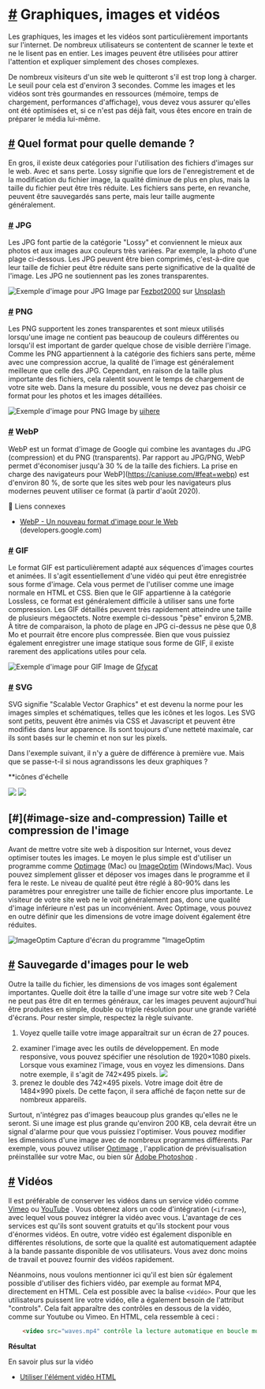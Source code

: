 [#](#graphiques-images-vidéos) Graphiques, images et vidéos
======================================================

Les graphiques, les images et les vidéos sont particulièrement importants sur l'internet. De nombreux utilisateurs se contentent de scanner le texte et ne le lisent pas en entier. Les images peuvent être utilisées pour attirer l'attention et expliquer simplement des choses complexes.

De nombreux visiteurs d'un site web le quitteront s'il est trop long à charger. Le seuil pour cela est d'environ 3 secondes. Comme les images et les vidéos sont très gourmandes en ressources (mémoire, temps de chargement, performances d'affichage), vous devez vous assurer qu'elles ont été optimisées et, si ce n'est pas déjà fait, vous êtes encore en train de préparer le média lui-même.

[#](#quel-format-pour-quelle-demande) Quel format pour quelle demande ?
--------------------------------------------------------------------------------------------

En gros, il existe deux catégories pour l'utilisation des fichiers d'images sur le web. Avec et sans perte. Lossy signifie que lors de l'enregistrement et de la modification du fichier image, la qualité diminue de plus en plus, mais la taille du fichier peut être très réduite. Les fichiers sans perte, en revanche, peuvent être sauvegardés sans perte, mais leur taille augmente généralement.

### [#](#jpg) JPG

Les JPG font partie de la catégorie "Lossy" et conviennent le mieux aux photos et aux images aux couleurs très variées. Par exemple, la photo d'une plage ci-dessous. Les JPG peuvent être bien comprimés, c'est-à-dire que leur taille de fichier peut être réduite sans perte significative de la qualité de l'image. Les JPG ne soutiennent pas les zones transparentes.

![Exemple d'image pour JPG](https://github.com/inetis-ch/viscom-cie1/raw/main/asset/img/beach.4840d506.jpg) Image par [Fezbot2000](https://unsplash.com/photos/5brvJbR1Pn8) sur [Unsplash](https://unsplash.com/photos/5brvJbR1Pn8)

### [#](#png) PNG

Les PNG supportent les zones transparentes et sont mieux utilisés lorsqu'une image ne contient pas beaucoup de couleurs différentes ou lorsqu'il est important de garder quelque chose de visible derrière l'image. Comme les PNG appartiennent à la catégorie des fichiers sans perte, même avec une compression accrue, la qualité de l'image est généralement meilleure que celle des JPG. Cependant, en raison de la taille plus importante des fichiers, cela ralentit souvent le temps de chargement de votre site web. Dans la mesure du possible, vous ne devez pas choisir ce format pour les photos et les images détaillées.
 
![Exemple d'image pour PNG](https://github.com/inetis-ch/viscom-cie1/raw/main/asset/img/beach_transparent.4c5bdf94.png)
Image by [uihere](https://www.uihere.com/free-cliparts/sea-wind-wave-clip-art-sea-and-wave-transparent-png-clip-art-image-1004346)


### [#](#webp) WebP

WebP est un format d'image de Google qui combine les avantages du JPG (compression) et du PNG (transparents). Par rapport au JPG/PNG, WebP permet d'économiser jusqu'à 30 % de la taille des fichiers. La prise en charge des navigateurs pour WebP](https://caniuse.com/#feat=webp) est d'environ 80 %, de sorte que les sites web pour les navigateurs plus modernes peuvent utiliser ce format (à partir d'août 2020).

:link: Liens connexes

* [WebP - Un nouveau format d'image pour le Web](https://developers.google.com/speed/webp) (developers.google.com)

### [#](#gif) GIF

Le format GIF est particulièrement adapté aux séquences d'images courtes et animées. Il s'agit essentiellement d'une vidéo qui peut être enregistrée sous forme d'image. Cela vous permet de l'utiliser comme une image normale en HTML et CSS. Bien que le GIF appartienne à la catégorie Lossless, ce format est généralement difficile à utiliser sans une forte compression. Les GIF détaillés peuvent très rapidement atteindre une taille de plusieurs mégaoctets. Notre exemple ci-dessous "pèse" environ 5,2MB. À titre de comparaison, la photo de plage en JPG ci-dessus ne pèse que 0,8 Mo et pourrait être encore plus compressée. Bien que vous puissiez également enregistrer une image statique sous forme de GIF, il existe rarement des applications utiles pour cela.

![Exemple d'image pour GIF](https://github.com/inetis-ch/viscom-cie1/raw/main/asset/img/beach_animated.a5a5c07d.gif) 
Image de [Gfycat](https://gfycat.com/blandseparateamericanpainthorse)

### [#](#svg) SVG

SVG signifie "Scalable Vector Graphics" et est devenu la norme pour les images simples et schématiques, telles que les icônes et les logos. Les SVG sont petits, peuvent être animés via CSS et Javascript et peuvent être modifiés dans leur apparence. Ils sont toujours d'une netteté maximale, car ils sont basés sur le chemin et non sur les pixels.

Dans l'exemple suivant, il n'y a guère de différence à première vue. Mais que se passe-t-il si nous agrandissons les deux graphiques ?


 **icônes d'échelle

![](https://github.com/inetis-ch/viscom-cie1/raw/main/asset/img/paella.88d9f40f.png) ![](https://github.com/inetis-ch/viscom-cie1/raw/main/asset/img/paella.214f7faf.svg)

  

[#](#image-size and-compression) Taille et compression de l'image
-----------------------------------------------------------------

Avant de mettre votre site web à disposition sur Internet, vous devez optimiser toutes les images. Le moyen le plus simple est d'utiliser un programme comme [Optimage](https://optimage.app/) (Mac) ou [ImageOptim](https://imageoptim.com) (Windows/Mac). Vous pouvez simplement glisser et déposer vos images dans le programme et il fera le reste. Le niveau de qualité peut être réglé à 80-90% dans les paramètres pour enregistrer une taille de fichier encore plus importante. Le visiteur de votre site web ne le voit généralement pas, donc une qualité d'image inférieure n'est pas un inconvénient. Avec Optimage, vous pouvez en outre définir que les dimensions de votre image doivent également être réduites.

![ImageOptim](https://github.com/inetis-ch/viscom-cie1/raw/main/asset/img/imageoptim.7c673724.png) Capture d'écran du programme "ImageOptim

[#](#save-images-for-the-web) Sauvegarde d'images pour le web
---------------------------------------------------------------

Outre la taille du fichier, les dimensions de vos images sont également importantes. Quelle doit être la taille d'une image sur votre site web ? Cela ne peut pas être dit en termes généraux, car les images peuvent aujourd'hui être produites en simple, double ou triple résolution pour une grande variété d'écrans. Pour rester simple, respectez la règle suivante.

1) Voyez quelle taille votre image apparaîtrait sur un écran de 27 pouces.
2. examiner l'image avec les outils de développement. En mode responsive, vous pouvez spécifier une résolution de 1920×1080 pixels. Lorsque vous examinez l'image, vous en voyez les dimensions. Dans notre exemple, il s'agit de 742×495 pixels. ![](https://github.com/inetis-ch/viscom-cie1/raw/main/asset/img/findimagesize.cf32f385.png)
3. prenez le double des 742×495 pixels. Votre image doit être de 1484×990 pixels. De cette façon, il sera affiché de façon nette sur de nombreux appareils.

Surtout, n'intégrez pas d'images beaucoup plus grandes qu'elles ne le seront. Si une image est plus grande qu'environ 200 KB, cela devrait être un signal d'alarme pour que vous puissiez l'optimiser. Vous pouvez modifier les dimensions d'une image avec de nombreux programmes différents. Par exemple, vous pouvez utiliser [Optimage](https://optimage.app/) , l'application de prévisualisation préinstallée sur votre Mac, ou bien sûr [Adobe Photoshop](https://adobe.com/photoshop) .

[#](#videos) Vidéos
-------------------

Il est préférable de conserver les vidéos dans un service vidéo comme [Vimeo](https://vimeo.com) ou [YouTube](https://youtube.com) . Vous obtenez alors un code d'intégration (`<iframe>`), avec lequel vous pouvez intégrer la vidéo avec vous. L'avantage de ces services est qu'ils sont souvent gratuits et qu'ils stockent pour vous d'énormes vidéos. En outre, votre vidéo est également disponible en différentes résolutions, de sorte que la qualité est automatiquement adaptée à la bande passante disponible de vos utilisateurs. Vous avez donc moins de travail et pouvez fournir des vidéos rapidement.

Néanmoins, nous voulons mentionner ici qu'il est bien sûr également possible d'utiliser des fichiers vidéo, par exemple au format MP4, directement en HTML. Cela est possible avec la balise `<vidéo>`. Pour que les utilisateurs puissent lire votre vidéo, elle a également besoin de l'attribut "controls". Cela fait apparaître des contrôles en dessous de la vidéo, comme sur Youtube ou Vimeo. En HTML, cela ressemble à ceci :

```html
    <video src="waves.mp4" contrôle la lecture automatique en boucle muette></video>
```    

**Résultat**

En savoir plus sur la vidéo

* [Utiliser l'élément vidéo HTML](https://developer.mozilla.org/de/docs/Web/HTML/Element/video)
